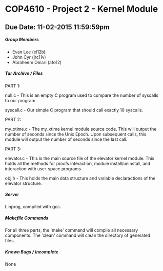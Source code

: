 # COP4610 - Project 2 - Kernel Module
## Due Date: 11-02-2015 11:59:59pm

##### Group Members

* Evan Lee (el12b)
* John Cyr (jrc11v)
* Abraheem Omari (afo12)

##### Tar Archive / Files

PART 1:

null.c - This is an empty C program used to compare the number of syscalls to our program.

syscall.c - Our simple C program that should call exactly 10 syscalls.

PART 2:

my_xtime.c - The my_xtime kernel module source code. This will output the number of seconds
since the Unix Epoch. Upon subsequent calls, this module will output the number of seconds since the last call.

PART 3:

elevator.c - This is the main source file of the elevator kernel module. This holds all the methods for procfs interaction, module install/uninstall, and interaction with user-space programs.

obj.h - This holds the main data structure and variable declaractions of the elevator structure. 

##### Server

Linprog, compiled with gcc.

##### Makefile Commands

For all three parts, the 'make' command will compile all necessary components.
The 'clean' command will clean the directory of generated files.

##### Known Bugs / Incomplete

None
